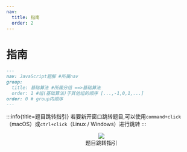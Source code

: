 ```yaml
---
nav:
  title: 指南
  order: 2
---
```


# 指南

```md
---
nav: JavaScript题解 #所属nav
group:
  title: 基础算法 #所属分组 ==>基础算法
  order: 1 #组(基础算法)于其他组的顺序 [...,-1,0,1,...]
order: 0 # group内顺序
---
```

:::info{title=题目跳转指引}
若要新开窗口跳转题目,可以使用`command+click`（macOS）或`ctrl+click`（Linux / Windows）进行跳转
:::

<div align=center>
  <img src="https://cdn.jsdelivr.net/gh/gaoxiaoduan/picGoImg@main/images/202211251043567.png" style="max-width:100%" />
  <div align=center>题目跳转指引</div>
</div>

<!-- <embed src="xxx"></embed> -->

<!-- <div align=center>
  <img src="https://cdn.jsdelivr.net/gh/gaoxiaoduan/picGoImg@main/images/202210251429165.png" style="max-width:100%" />
  <div align=center>图解</div>
</div> -->

<!-- ## [111](xxx) <Badge type="success">easy</Badge>

123

```js
123
```

## [111](xxx) <Badge type="warning">medium</Badge>

123

```js
123
``` -->
